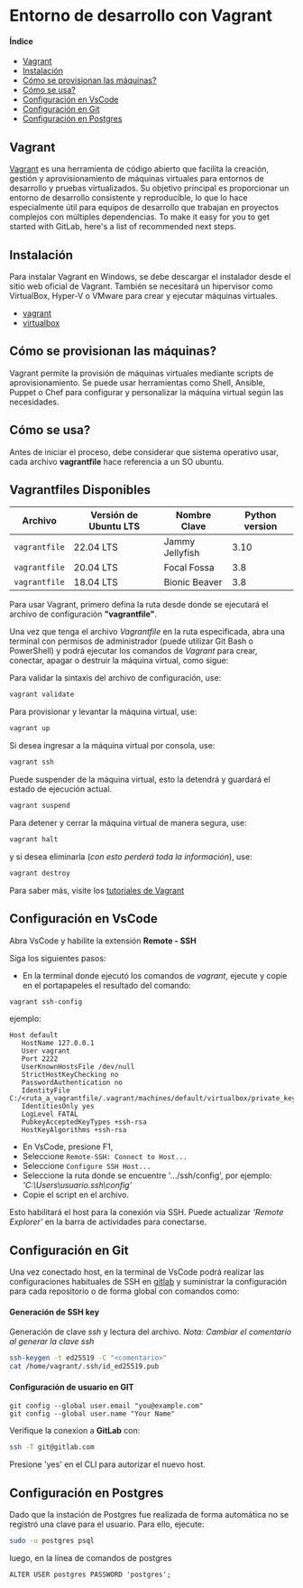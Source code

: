 # Entorno de desarrollo con Vagrant

#### Índice

* [Vagrant](#vagrant)
* [Instalación](#instalación)
* [Cómo se provisionan las máquinas?](#cómo-se-provisionan-las-máquinas)
* [Cómo se usa?](#cómo-se-usa)
* [Configuración en VsCode](#configuración-en-vscode)
* [Configuración en Git](#configuración-en-git)
* [Configuración en Postgres](#configuración-en-postgres)


## Vagrant

[Vagrant](https://www.vagrantup.com/) es una herramienta de código abierto que facilita la creación, gestión y aprovisionamiento de máquinas virtuales para entornos de desarrollo y pruebas virtualizados. Su objetivo principal es proporcionar un entorno de desarrollo consistente y reproducible, lo que lo hace especialmente útil para equipos de desarrollo que trabajan en proyectos complejos con múltiples dependencias.
To make it easy for you to get started with GitLab, here's a list of recommended next steps.


## Instalación

Para instalar Vagrant en Windows, se debe descargar el instalador desde el sitio web oficial de Vagrant. También se necesitará un hipervisor como VirtualBox, Hyper-V o VMware para crear y ejecutar máquinas virtuales.

- [vagrant](https://developer.hashicorp.com/vagrant/downloads)
- [virtualbox](https://www.virtualbox.org/wiki/Downloads)

## Cómo se provisionan las máquinas?

Vagrant permite la provisión de máquinas virtuales mediante scripts de aprovisionamiento. Se puede usar herramientas como Shell, Ansible, Puppet o Chef para configurar y personalizar la máquina virtual según las necesidades.

## Cómo se usa?
Antes de iniciar el proceso, debe considerar que sistema operativo usar, cada archivo **vagrantfile** hace referencia a un SO ubuntu.

## Vagrantfiles Disponibles

| Archivo            | Versión de Ubuntu LTS      | Nombre Clave        | Python version |
|--------------------|----------------------------|---------------------|----------------|
| `vagrantfile`      | 22.04 LTS                  | Jammy Jellyfish     | 3.10           |
| `vagrantfile`      | 20.04 LTS                  | Focal Fossa         | 3.8            |
| `vagrantfile`      | 18.04 LTS                  | Bionic Beaver       | 3.8            |


Para usar Vagrant, primero defina la ruta desde donde se ejecutará el archivo de configuración **"vagrantfile"**.

Una vez que tenga el archivo *Vagrantfile* en la ruta especificada, abra una terminal con permisos de administrador (puede utilizar Git Bash o PowerShell) y podrá ejecutar los comandos de *Vagrant* para crear, conectar, apagar o destruir la máquina virtual, como sigue:

Para validar la sintaxis del archivo de configuración, use:

```bash
vagrant validate
```

Para provisionar y levantar la máquina virtual, use:

```bash
vagrant up
```

Si desea ingresar a la máquina virtual por consola, use:

```bash
vagrant ssh
```

Puede suspender de la máquina virtual, esto la detendrá y guardará el estado de ejecución actual.

```bash
vagrant suspend
```

Para detener y cerrar la máquina virtual de manera segura, use:

```bash
vagrant halt
``` 

y si desea eliminarla (*con esto perderá toda la información*), use:

```bash
vagrant destroy
```

Para saber más, visite los [tutoriales de Vagrant](https://developer.hashicorp.com/vagrant/tutorials/getting-started/getting-started-index)


## Configuración en VsCode

Abra VsCode y habilite la extensión **Remote - SSH**

Siga los siguientes pasos:

 - En la terminal donde ejecutó los comandos de *vagrant*, ejecute y copie en el portapapeles el resultado del comando:
 ```bash
 vagrant ssh-config
 ```
 ejemplo:
 ```
 Host default
    HostName 127.0.0.1
    User vagrant
    Port 2222
    UserKnownHostsFile /dev/null
    StrictHostKeyChecking no
    PasswordAuthentication no
    IdentityFile C:/<ruta_a_vagrantfile/.vagrant/machines/default/virtualbox/private_key
    IdentitiesOnly yes
    LogLevel FATAL
    PubkeyAcceptedKeyTypes +ssh-rsa
    HostKeyAlgorithms +ssh-rsa
 ```
 - En VsCode, presione F1, 
 - Seleccione  ```Remote-SSH: Connect to Host...```
 - Seleccione  ```Configure SSH Host...```
 - Seleccione la ruta donde se encuentre '.../ssh/config', por ejemplo: *'C:\Users\usuario\.ssh\config'*
 - Copie el script en el archivo.

Esto habilitará el host para la conexión vía SSH. Puede actualizar _'Remote Explorer'_ en la barra de actividades para conectarse.

## Configuración en Git
Una vez conectado host, en la terminal de VsCode podrá realizar las configuraciones habituales de SSH en [gitlab](https://docs.gitlab.com/ee/user/ssh.html) y suministrar la configuración para cada repositorio o de forma global con comandos como:

#### Generación de SSH key

Generación de clave *ssh* y lectura del archivo.
_Nota: Cambiar el comentario al generar la clave ssh_
```bash
ssh-keygen -t ed25519 -C "<comentario>"
cat /home/vagrant/.ssh/id_ed25519.pub
```
#### Configuración de usuario en GIT
```
git config --global user.email "you@example.com"
git config --global user.name "Your Name"
```

Verifique la conexion a **GitLab** con:

```bash
ssh -T git@gitlab.com
```
Presione 'yes' en el CLI para autorizar el nuevo host.

## Configuración en Postgres

Dado que la instación de Postgres fue realizada de forma automática no se registró una clave para el usuario. Para ello, ejecute:

```bash
sudo -u postgres psql
```
luego, en la línea de comandos de postgres

```psql
ALTER USER postgres PASSWORD 'postgres';
```
